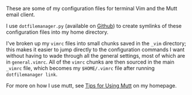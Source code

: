 These are some of my configuration files for terminal Vim and the Mutt email client.

I use `dotfilemanager.py` (available on [Github](http://github.com/seanh/dotfilemanager)) to create symlinks of these configuration files into my home directory.

I've broken up my `vimrc` files into small chunks saved in the `_vim` directory; this makes it easier to jump directly to the configuration commands I want without having to wade through all the general settings, most of which are in `general.vimrc`. All of the `vimrc` chunks are then sourced in the main `_vimrc` file, which becomes my `$HOME/.vimrc` file after running `dotfilemanager link`.

For more on how I use mutt, see [Tips for Using Mutt](http://wcm1.web.rice.edu/mutt-tips.html) on my homepage.
